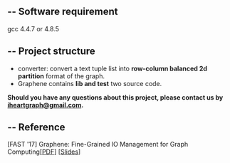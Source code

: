 --
Software requirement
-----
gcc 4.4.7 or 4.8.5


--
Project structure
-----
- converter: convert a text tuple list into **row-column balanced 2d partition** format of the graph.
- Graphene contains **lib and test** two source code.
    

**Should you have any questions about this project, please contact us by iheartgraph@gmail.com.**

--
Reference
-------
[FAST '17] Graphene: Fine-Grained IO Management for Graph Computing[[PDF](https://www.usenix.org/system/files/conference/fast17/fast17-liu.pdf)] [[Slides](https://www.usenix.org/sites/default/files/conference/protected-files/fast17_slides_liu.pdf)]

